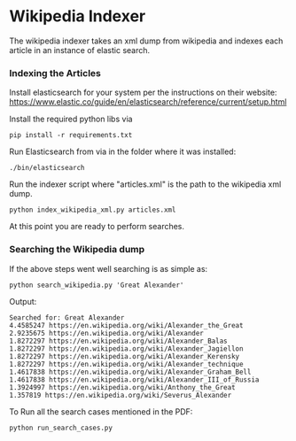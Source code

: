 Wikipedia Indexer
=================

The wikipedia indexer takes an xml dump from wikipedia and indexes each article in an instance of elastic search.

### Indexing the Articles

Install elasticsearch for your system per the instructions on their website: https://www.elastic.co/guide/en/elasticsearch/reference/current/setup.html

Install the required python libs via
```
pip install -r requirements.txt
```

Run Elasticsearch from via in the folder where it was installed:
```
./bin/elasticsearch
```

Run the indexer script where "articles.xml" is the path to the wikipedia xml dump.
```
python index_wikipedia_xml.py articles.xml
```
At this point you are ready to perform searches.

### Searching the Wikipedia dump
If the above steps went well searching is as simple as:
```
python search_wikipedia.py 'Great Alexander'
```
Output:
```
Searched for: Great Alexander
4.4585247 https://en.wikipedia.org/wiki/Alexander_the_Great
2.9235675 https://en.wikipedia.org/wiki/Alexander
1.8272297 https://en.wikipedia.org/wiki/Alexander_Balas
1.8272297 https://en.wikipedia.org/wiki/Alexander_Jagiellon
1.8272297 https://en.wikipedia.org/wiki/Alexander_Kerensky
1.8272297 https://en.wikipedia.org/wiki/Alexander_technique
1.4617838 https://en.wikipedia.org/wiki/Alexander_Graham_Bell
1.4617838 https://en.wikipedia.org/wiki/Alexander_III_of_Russia
1.3924997 https://en.wikipedia.org/wiki/Anthony_the_Great
1.357819 https://en.wikipedia.org/wiki/Severus_Alexander

```

To Run all the search cases mentioned in the PDF:

```
python run_search_cases.py
```